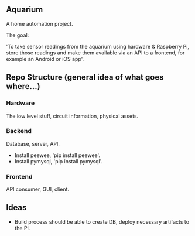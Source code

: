 ## Aquarium
A home automation project. 

The goal:

'To take sensor readings from the aquarium using hardware & Raspberry Pi, store
those readings and make them available via an API to a frontend, for example an
Android or iOS app'.

## Repo Structure (general idea of what goes where...)

### Hardware
The low level stuff, circuit information, physical assets.

### Backend
Database, server, API.
- Install peewee, 'pip install peewee'.
- Install pymysql, 'pip install pymysql'.

### Frontend
API consumer, GUI, client.

## Ideas

- Build process should be able to create DB, deploy necessary artifacts to the 
Pi.